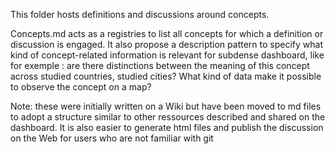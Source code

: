 This folder hosts definitions and discussions around concepts.

Concepts.md acts as a registries to list all concepts for which a definition or discussion is engaged. It also propose a description pattern to specify what kind of concept-related information is relevant for subdense dashboard, like for exemple : are there distinctions between the meaning of this concept across studied countries, studied cities? What kind of data make it possible to observe the concept on a map?  

Note: these were initially  written on a Wiki but have been moved to md files to adopt a structure similar to other ressources described and shared on the dashboard. It is also easier to generate html files and publish the discussion on the Web for users who are not familiar with git 

